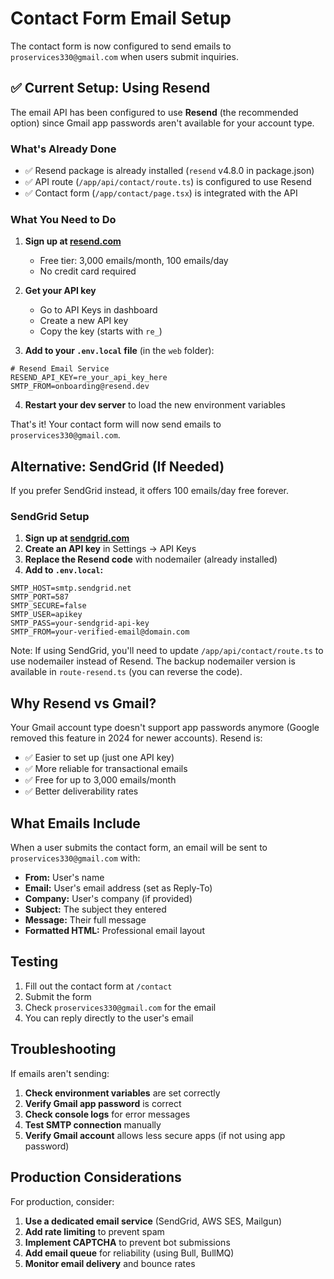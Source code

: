 # Contact Form Email Setup

The contact form is now configured to send emails to `proservices330@gmail.com` when users submit inquiries.

## ✅ Current Setup: Using Resend

The email API has been configured to use **Resend** (the recommended option) since Gmail app passwords aren't available for your account type.

### What's Already Done

- ✅ Resend package is already installed (`resend` v4.8.0 in package.json)
- ✅ API route (`/app/api/contact/route.ts`) is configured to use Resend
- ✅ Contact form (`/app/contact/page.tsx`) is integrated with the API

### What You Need to Do

1. **Sign up at [resend.com](https://resend.com)**
   - Free tier: 3,000 emails/month, 100 emails/day
   - No credit card required

2. **Get your API key**
   - Go to API Keys in dashboard
   - Create a new API key
   - Copy the key (starts with `re_`)

3. **Add to your `.env.local` file** (in the `web` folder):
```env
# Resend Email Service
RESEND_API_KEY=re_your_api_key_here
SMTP_FROM=onboarding@resend.dev
```

4. **Restart your dev server** to load the new environment variables

That's it! Your contact form will now send emails to `proservices330@gmail.com`.

## Alternative: SendGrid (If Needed)

If you prefer SendGrid instead, it offers 100 emails/day free forever.

### SendGrid Setup

1. **Sign up at [sendgrid.com](https://sendgrid.com)**
2. **Create an API key** in Settings → API Keys  
3. **Replace the Resend code** with nodemailer (already installed)
4. **Add to `.env.local`:**

```env
SMTP_HOST=smtp.sendgrid.net
SMTP_PORT=587
SMTP_SECURE=false
SMTP_USER=apikey
SMTP_PASS=your-sendgrid-api-key
SMTP_FROM=your-verified-email@domain.com
```

Note: If using SendGrid, you'll need to update `/app/api/contact/route.ts` to use nodemailer instead of Resend. The backup nodemailer version is available in `route-resend.ts` (you can reverse the code).

## Why Resend vs Gmail?

Your Gmail account type doesn't support app passwords anymore (Google removed this feature in 2024 for newer accounts). Resend is:
- ✅ Easier to set up (just one API key)
- ✅ More reliable for transactional emails
- ✅ Free for up to 3,000 emails/month
- ✅ Better deliverability rates

## What Emails Include

When a user submits the contact form, an email will be sent to `proservices330@gmail.com` with:

- **From:** User's name
- **Email:** User's email address (set as Reply-To)
- **Company:** User's company (if provided)
- **Subject:** The subject they entered
- **Message:** Their full message
- **Formatted HTML:** Professional email layout

## Testing

1. Fill out the contact form at `/contact`
2. Submit the form
3. Check `proservices330@gmail.com` for the email
4. You can reply directly to the user's email

## Troubleshooting

If emails aren't sending:

1. **Check environment variables** are set correctly
2. **Verify Gmail app password** is correct
3. **Check console logs** for error messages
4. **Test SMTP connection** manually
5. **Verify Gmail account** allows less secure apps (if not using app password)

## Production Considerations

For production, consider:

1. **Use a dedicated email service** (SendGrid, AWS SES, Mailgun)
2. **Add rate limiting** to prevent spam
3. **Implement CAPTCHA** to prevent bot submissions
4. **Add email queue** for reliability (using Bull, BullMQ)
5. **Monitor email delivery** and bounce rates
